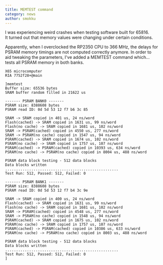 ```yaml
---
title: MEMTEST command
category: news
author: smokku
---
```


I was experiencing weird crashes when testing software built for 65816.  
It turned out that memory values were changing under certain conditions.

Apparently, when I overclocked the RP2350 CPU to 366 MHz, the delays for PSRAM memory timings
are not computed correctly anymore. In order to aid tweaking the parameters,
I've added a MEMTEST command which… tests all PSRAM memory in both banks.

```console
X65 microcomputer
RIA 7752f28+@main

]memtest
Buffer size: 65536 bytes
SRAM buffer random filled in 21622 us

------- PSRAM BANK0 -------
PSRAM size: 8388608 bytes
PSRAM read ID: 0d 5d 53 12 f7 b6 3c 85

SRAM -> SRAM copied in 401 us, 24 ns/word
Flash(cached) -> SRAM copied in 1631 us, 99 ns/word
Flash(no cache) -> SRAM copied in 1681 us, 102 ns/word
SRAM -> PSRAM(cached) copied in 4550 us, 277 ns/word
SRAM -> PSRAM(no cache) copied in 1547 us, 94 ns/word
PSRAM(cached) -> SRAM copied in 1674 us, 102 ns/word
PSRAM(no cache) -> SRAM copied in 1757 us, 107 ns/word
PSRAM(cached) -> PSRAM(cached) copied in 10393 us, 634 ns/word
PSRAM(no cache) -> PSRAM(no cache) copied in 8004 us, 488 ns/word

PSRAM data block testing - 512 data blocks
Data blocks written
....................................................
Test Run: 512, Passed: 512, Failed: 0

------- PSRAM BANK1 -------
PSRAM size: 8388608 bytes
PSRAM read ID: 0d 5d 53 12 f7 b4 3c 9e

SRAM -> SRAM copied in 400 us, 24 ns/word
Flash(cached) -> SRAM copied in 1631 us, 99 ns/word
Flash(no cache) -> SRAM copied in 1681 us, 102 ns/word
SRAM -> PSRAM(cached) copied in 4548 us, 277 ns/word
SRAM -> PSRAM(no cache) copied in 1548 us, 94 ns/word
PSRAM(cached) -> SRAM copied in 1675 us, 102 ns/word
PSRAM(no cache) -> SRAM copied in 1757 us, 107 ns/word
PSRAM(cached) -> PSRAM(cached) copied in 10386 us, 633 ns/word
PSRAM(no cache) -> PSRAM(no cache) copied in 8003 us, 488 ns/word

PSRAM data block testing - 512 data blocks
Data blocks written
....................................................
Test Run: 512, Passed: 512, Failed: 0
]
```
